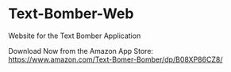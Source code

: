 # Text-Bomber-Web

Website for the Text Bomber Application

Download Now from the Amazon App Store: https://www.amazon.com/Text-Bomer-Bomber/dp/B08XP86CZ8/
